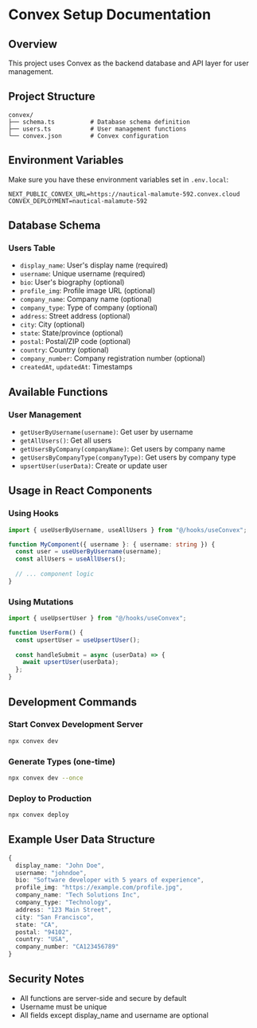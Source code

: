 # Convex Setup Documentation

## Overview
This project uses Convex as the backend database and API layer for user management.

## Project Structure
```
convex/
├── schema.ts          # Database schema definition
├── users.ts           # User management functions
└── convex.json        # Convex configuration
```

## Environment Variables
Make sure you have these environment variables set in `.env.local`:
```
NEXT_PUBLIC_CONVEX_URL=https://nautical-malamute-592.convex.cloud
CONVEX_DEPLOYMENT=nautical-malamute-592
```

## Database Schema

### Users Table
- `display_name`: User's display name (required)
- `username`: Unique username (required)
- `bio`: User's biography (optional)
- `profile_img`: Profile image URL (optional)
- `company_name`: Company name (optional)
- `company_type`: Type of company (optional)
- `address`: Street address (optional)
- `city`: City (optional)
- `state`: State/province (optional)
- `postal`: Postal/ZIP code (optional)
- `country`: Country (optional)
- `company_number`: Company registration number (optional)
- `createdAt`, `updatedAt`: Timestamps

## Available Functions

### User Management
- `getUserByUsername(username)`: Get user by username
- `getAllUsers()`: Get all users
- `getUsersByCompany(companyName)`: Get users by company name
- `getUsersByCompanyType(companyType)`: Get users by company type
- `upsertUser(userData)`: Create or update user

## Usage in React Components

### Using Hooks
```typescript
import { useUserByUsername, useAllUsers } from "@/hooks/useConvex";

function MyComponent({ username }: { username: string }) {
  const user = useUserByUsername(username);
  const allUsers = useAllUsers();
  
  // ... component logic
}
```

### Using Mutations
```typescript
import { useUpsertUser } from "@/hooks/useConvex";

function UserForm() {
  const upsertUser = useUpsertUser();
  
  const handleSubmit = async (userData) => {
    await upsertUser(userData);
  };
}
```

## Development Commands

### Start Convex Development Server
```bash
npx convex dev
```

### Generate Types (one-time)
```bash
npx convex dev --once
```

### Deploy to Production
```bash
npx convex deploy
```

## Example User Data Structure
```typescript
{
  display_name: "John Doe",
  username: "johndoe",
  bio: "Software developer with 5 years of experience",
  profile_img: "https://example.com/profile.jpg",
  company_name: "Tech Solutions Inc",
  company_type: "Technology",
  address: "123 Main Street",
  city: "San Francisco",
  state: "CA",
  postal: "94102",
  country: "USA",
  company_number: "CA123456789"
}
```

## Security Notes
- All functions are server-side and secure by default
- Username must be unique
- All fields except display_name and username are optional
